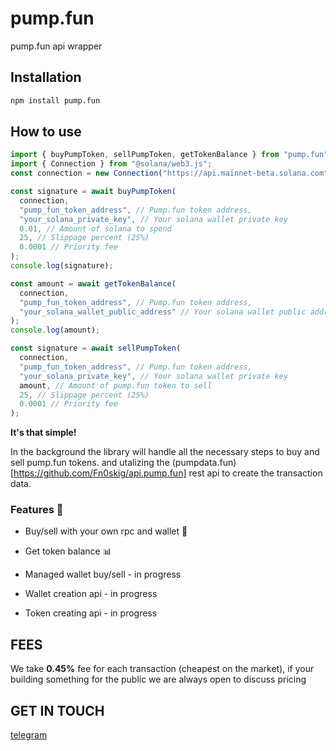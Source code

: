 # pump.fun

pump.fun api wrapper

## Installation

```bash
npm install pump.fun
```

## How to use

```typescript
import { buyPumpToken, sellPumpToken, getTokenBalance } from "pump.fun";
import { Connection } from "@solana/web3.js";
const connection = new Connection("https://api.mainnet-beta.solana.com");

const signature = await buyPumpToken(
  connection,
  "pump_fun_token_address", // Pump.fun token address,
  "your_solana_private_key", // Your solana wallet private key
  0.01, // Amount of solana to spend
  25, // Slippage percent (25%)
  0.0001 // Priority fee
);
console.log(signature);

const amount = await getTokenBalance(
  connection,
  "pump_fun_token_address", // Pump.fun token address,
  "your_solana_wallet_public_address" // Your solana wallet public address
);
console.log(amount);

const signature = await sellPumpToken(
  connection,
  "pump_fun_token_address", // Pump.fun token address,
  "your_solana_private_key", // Your solana wallet private key
  amount, // Amount of pump.fun token to sell
  25, // Slippage percent (25%)
  0.0001 // Priority fee
);
```

**It's that simple!**

In the background the library will handle all the necessary steps to buy and sell pump.fun tokens. and utalizing the (pumpdata.fun)[https://github.com/Fn0skig/api.pump.fun] rest api to create the transaction data.

### Features 🎉

- Buy/sell with your own rpc and wallet 💸
- Get token balance 📊

- Managed wallet buy/sell - in progress
- Wallet creation api - in progress
- Token creating api - in progress

## **FEES**

We take **0.45%** fee for each transaction (cheapest on the market), if your building something for the public we are always open to discuss pricing

## **GET IN TOUCH**

[telegram](https://t.me/+GzHpjFuw1iVhMWZk)
